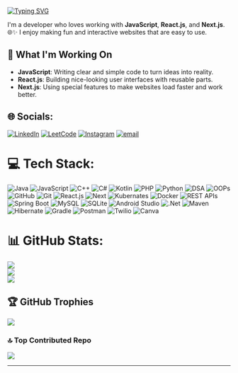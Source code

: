 <a href="https://git.io/typing-svg"><img src="https://readme-typing-svg.demolab.com?font=Fira+Code&pause=1000&width=435&lines=Hello+There!;I'm+Mukund+Rakholiya;Final+year+BCA+student." alt="Typing SVG" /></a>

I'm a developer who loves working with **JavaScript**, **React.js**, and **Next.js**. 🌐✨ I enjoy making fun and interactive websites that are easy to use.

## 🚀 What I'm Working On
- **JavaScript**: Writing clear and simple code to turn ideas into reality.
- **React.js**: Building nice-looking user interfaces with reusable parts.
- **Next.js**: Using special features to make websites load faster and work better.

## 🌐 Socials:
[![LinkedIn](https://img.shields.io/badge/LinkedIn-%23E4405F.svg?logo=linkedin&logoColor=white)](https://linkedin.com/in/mukund-rakholiya) 
[![LeetCode](https://img.shields.io/badge/leetcode-%23E4405F.svg?logo=leetcode&logoColor=white)](https://leetcode.com/u/mukund_rakholiya/) 
[![Instagram](https://img.shields.io/badge/Instagram-%23E4405F.svg?logo=Instagram&logoColor=white)](https://instagram.com/mukund_rakholiya_) 
[![email](https://img.shields.io/badge/Email-D14836?logo=gmail&logoColor=white)](mailto:mukurakholiya119@gmail.com) 

# 💻 Tech Stack:
![Java](https://img.shields.io/badge/java-%23ED8B00.svg?style=for-the-badge&logo=openjdk&logoColor=white)
![JavaScript](https://img.shields.io/badge/javascript-C71A36.svg?style=for-the-badge&logo=javascript&logoColor=white)
![C++](https://img.shields.io/badge/c++-%2300599C.svg?style=for-the-badge&logo=c%2B%2B&logoColor=white) 
![C#](https://img.shields.io/badge/c%23-%23239120.svg?style=for-the-badge&logo=csharp&logoColor=white)
![Kotlin](https://img.shields.io/badge/kotlin-%237F52FF.svg?style=for-the-badge&logo=kotlin&logoColor=white) 
![PHP](https://img.shields.io/badge/php-%23777BB4.svg?style=for-the-badge&logo=php&logoColor=white) 
![Python](https://img.shields.io/badge/python-3670A0?style=for-the-badge&logo=python&logoColor=ffdd54) 
![DSA](https://img.shields.io/badge/DSA-%2300599C.svg?style=for-the-badge&logo=code&logoColor=white)
![OOPs](https://img.shields.io/badge/OOPs-%2300C4CC.svg?style=for-the-badge&logo=code&logoColor=white)
![GitHub](https://img.shields.io/badge/github-%23121011.svg?style=for-the-badge&logo=github&logoColor=white) 
![Git](https://img.shields.io/badge/git-%23F05033.svg?style=for-the-badge&logo=git&logoColor=white) 
![React.js](https://img.shields.io/badge/react.js-02303A.svg?style=for-the-badge&logo=react&logoColor=white)
![Next](https://img.shields.io/badge/next.js-%2307405e.svg?style=for-the-badge&logo=next&logoColor=white)
![Kubernates](https://img.shields.io/badge/kubernates-%2300599C.svg?style=for-the-badge&logo=kubernates&logoColor=white)
![Docker](https://img.shields.io/badge/docker-59666C.svg?style=for-the-badge&logo=docker&logoColor=white)
![REST APIs](https://img.shields.io/badge/REST_APIs-%23F05033.svg?style=for-the-badge&logo=spring&logoColor=white)
![Spring Boot](https://img.shields.io/badge/SpringBoot-%236DB33F.svg?style=for-the-badge&logo=springboot&logoColor=white) 
![MySQL](https://img.shields.io/badge/mysql-4479A1.svg?style=for-the-badge&logo=mysql&logoColor=white) 
![SQLite](https://img.shields.io/badge/sqlite-%2307405e.svg?style=for-the-badge&logo=sqlite&logoColor=white) 
![Android Studio](https://img.shields.io/badge/android_studio-3670A0?style=for-the-badge&logo=androidstudio&logoColor=ffdd54)
![.Net](https://img.shields.io/badge/.NET-5C2D91?style=for-the-badge&logo=.net&logoColor=white) 
![Maven](https://img.shields.io/badge/maven-C71A36?style=for-the-badge&logo=Maven&logoColor=white) 
![Hibernate](https://img.shields.io/badge/Hibernate-59666C?style=for-the-badge&logo=Hibernate&logoColor=white) 
![Gradle](https://img.shields.io/badge/Gradle-02303A.svg?style=for-the-badge&logo=Gradle&logoColor=white) 
![Postman](https://img.shields.io/badge/Postman-FF6C37?style=for-the-badge&logo=postman&logoColor=white) 
![Twilio](https://img.shields.io/badge/Twilio-F22F46?style=for-the-badge&logo=Twilio&logoColor=white)
![Canva](https://img.shields.io/badge/Canva-%2300C4CC.svg?style=for-the-badge&logo=Canva&logoColor=white) 

# 📊 GitHub Stats:
![](https://github-readme-stats.vercel.app/api?username=mukund-rakholiya&theme=dark&hide_border=false&include_all_commits=false&count_private=false)<br/>
![](https://github-readme-streak-stats.herokuapp.com/?user=mukund-rakholiya&theme=dark&hide_border=false)<br/>
![](https://github-readme-stats.vercel.app/api/top-langs/?username=mukund-rakholiya&theme=dark&hide_border=false&include_all_commits=false&count_private=false&layout=compact)

## 🏆 GitHub Trophies
![](https://github-profile-trophy.vercel.app/?username=mukund-rakholiya&theme=radical&no-frame=false&no-bg=false&margin-w=4)

### 🔝 Top Contributed Repo
![](https://github-contributor-stats.vercel.app/api?username=mukund-rakholiya&limit=5&theme=dark&combine_all_yearly_contributions=true)

---
